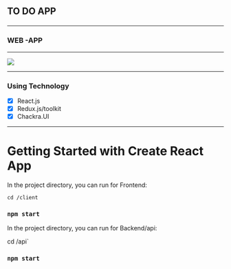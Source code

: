 ## TO DO APP<br><hr>

### WEB -APP
<hr>
<img src="https://i.hizliresim.com/4hve9et.png" />
<hr>


### Using Technology

- [x] React.js
- [x] Redux.js/toolkit
- [X] Chackra.UI

<hr>



# Getting Started with Create React App

In the project directory, you can run for Frontend:

`cd /client`

### `npm start`

In the project directory, you can run for Backend/api:

cd /api`

### `npm start`
